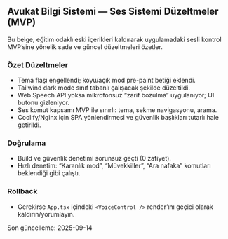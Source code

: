 ## Avukat Bilgi Sistemi — Ses Sistemi Düzeltmeler (MVP)

Bu belge, eğitim odaklı eski içerikleri kaldırarak uygulamadaki sesli kontrol MVP’sine yönelik sade ve güncel düzeltmeleri özetler.

### Özet Düzeltmeler

- Tema flaşı engellendi; koyu/açık mod pre-paint betiği eklendi.
- Tailwind dark mode sınıf tabanlı çalışacak şekilde düzeltildi.
- Web Speech API yoksa mikrofonsuz “zarif bozulma” uygulanıyor; UI butonu gizleniyor.
- Ses komut kapsamı MVP ile sınırlı: tema, sekme navigasyonu, arama.
- Coolify/Nginx için SPA yönlendirmesi ve güvenlik başlıkları tutarlı hale getirildi.

### Doğrulama

- Build ve güvenlik denetimi sorunsuz geçti (0 zafiyet).
- Hızlı denetim: “Karanlık mod”, “Müvekkiller”, “Ara nafaka” komutları beklendiği gibi çalıştı.

### Rollback

- Gerekirse `App.tsx` içindeki `<VoiceControl />` render’ını geçici olarak kaldırın/yorumlayın.

Son güncelleme: 2025-09-14
